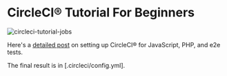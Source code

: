 # CircleCI® Tutorial For Beginners

![circleci-tutorial-jobs](https://user-images.githubusercontent.com/4063887/153124438-caddfc94-9b91-4df0-976c-d84baca37232.png)

Here's a [detailed post](https://getlocalci.com/circleci-tutorial-for-beginners/#orb-definition) on setting up CircleCI® for JavaScript, PHP, and e2e tests.

The final result is in [.circleci/config.yml].

